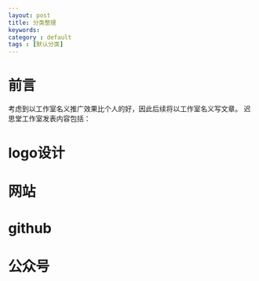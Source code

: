 ```yaml
---
layout: post
title: 分类整理
keywords: 
category : default
tags : [默认分类]
---
```


# 前言
考虑到以工作室名义推广效果比个人的好，因此后续将以工作室名义写文章。
迟思堂工作室发表内容包括：

# logo设计

# 网站

# github

# 公众号

